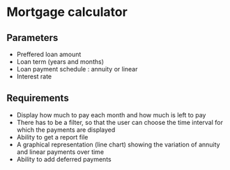 # Mortgage calculator
## Parameters
- Preffered loan amount
- Loan term (years and months)
- Loan payment schedule : annuity or linear
- Interest rate

## Requirements
- Display how much to pay each month and how much is left to pay 
- There has to be a filter, so that the user can choose the time interval for which the payments are displayed
- Ability to get a report file
- A graphical representation (line chart) showing the variation of annuity and linear payments over time
- Ability to add deferred payments
